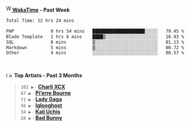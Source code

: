 <img src="https://github.com/dxnter/dxnter/assets/17434202/67b21fa4-d36d-46f9-9dec-f23d976b00ef" alt="WakaTime Logo" width="14" height="18"/><a href="https://wakatime.com/@dxnter" target="_blank"><strong> WakaTime</strong></a><strong> - Past Week</strong>

<!--START_SECTION:waka-->

```txt
Total Time: 12 hrs 24 mins

PHP              9 hrs 54 mins   ████████████████████░░░░░   79.45 %
Blade Template   2 hrs 6 mins    ████▒░░░░░░░░░░░░░░░░░░░░   16.93 %
SQL              8 mins          ▒░░░░░░░░░░░░░░░░░░░░░░░░   01.13 %
Markdown         5 mins          ▒░░░░░░░░░░░░░░░░░░░░░░░░   00.72 %
Other            4 mins          ░░░░░░░░░░░░░░░░░░░░░░░░░   00.57 %
```

<!--END_SECTION:waka-->

<br/>

<!--START_LASTFM_ARTISTS:{"period": "3month", "rows": 6}-->
<a href="https://last.fm" target="_blank"><img src="https://user-images.githubusercontent.com/17434202/215290617-e793598d-d7c9-428f-9975-156db1ba89cc.svg" alt="Last.fm Logo" width="18" height="13"/></a> **Top Artists - Past 3 Months**

> `102 ▶️` ∙ **[Charli XCX](https://www.last.fm/music/Charli+XCX)**<br/>
> `87 ▶️` ∙ **[Pi’erre Bourne](https://www.last.fm/music/Pi%E2%80%99erre+Bourne)**<br/>
> `71 ▶️` ∙ **[Lady Gaga](https://www.last.fm/music/Lady+Gaga)**<br/>
> `56 ▶️` ∙ **[Iglooghost](https://www.last.fm/music/Iglooghost)**<br/>
> `34 ▶️` ∙ **[Kali Uchis](https://www.last.fm/music/Kali+Uchis)**<br/>
> `28 ▶️` ∙ **[Bad Bunny](https://www.last.fm/music/Bad+Bunny)**<br/>
<!--END_LASTFM_ARTISTS-->
